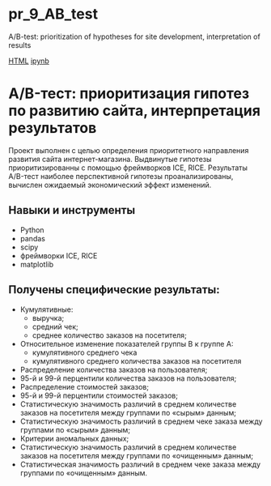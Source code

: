 # pr_9_AB_test
A/B-test: prioritization of hypotheses for site development, interpretation of results

[HTML](https://github.com/AlexPredelin/Portfolio/blob/main/pr_9_AB_test/pr_9_AB_test.html) [ipynb](https://github.com/AlexPredelin/Portfolio/blob/main/pr_9_AB_test/pr_9_AB_test.ipynb)

# A/B-тест: приоритизация гипотез по развитию сайта, интерпретация результатов

Проект выполнен с целью определения приоритетного направления развития сайта интернет-магазина.
Выдвинутые гипотезы приоритизированны с помощью фреймворков ICE, RICE. 
Результаты A/B-тест наиболее перспективной гипотезы проанализированы, вычислен ожидаемый экономический эффект изменений.

## Навыки и инструменты

- Python 
- pandas 
- scipy 
- фреймворки ICE, RICE
- matplotlib 

## Получены специфические результаты:
- Кумулятивные:
	- выручка;
	- средний чек;
	- среднее количество заказов на посетителя;
- Относительное изменение показателей группы B к группе A:
	- кумулятивного среднего чека
	- кумулятивного среднего количества заказов на посетителя
- Распределение количества заказов на пользователя;
- 95-й и 99-й перцентили количества заказов на пользователя;
- Распределение стоимостей заказов;
- 95-й и 99-й перцентили стоимостей заказов;
- Статистическую значимость различий в среднем количестве заказов на посетителя между группами по «сырым» данным;
- Статистическую значимость различий в среднем чеке заказа между группами по «сырым» данным;
- Критерии аномальных данных;
- Статистическую значимость различий в среднем количестве заказов на посетителя между группами по «очищенным» данным;
- Статистическая значимость различий в среднем чеке заказа между группами по «очищенным» данным.
